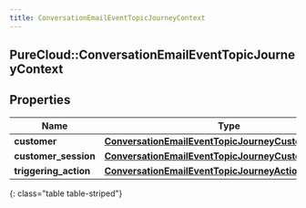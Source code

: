 ```yaml
---
title: ConversationEmailEventTopicJourneyContext
---
```

## PureCloud::ConversationEmailEventTopicJourneyContext

## Properties

|Name | Type | Description | Notes|
|------------ | ------------- | ------------- | -------------|
| **customer** | [**ConversationEmailEventTopicJourneyCustomer**](ConversationEmailEventTopicJourneyCustomer.html) |  | [optional] |
| **customer_session** | [**ConversationEmailEventTopicJourneyCustomerSession**](ConversationEmailEventTopicJourneyCustomerSession.html) |  | [optional] |
| **triggering_action** | [**ConversationEmailEventTopicJourneyAction**](ConversationEmailEventTopicJourneyAction.html) |  | [optional] |
{: class="table table-striped"}


